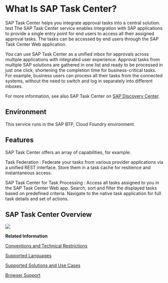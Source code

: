 <!-- loio9693186f1fe54cbe801085d6bdfe8287 -->

# What Is SAP Task Center?

 SAP Task Center helps you integrate approval tasks into a central solution. 
test
The SAP Task Center service enables integration with SAP applications to provide a single entry point for end users to access all their assigned approval tasks. The tasks can be accessed by end users through the SAP Task Center Web application.

You can use SAP Task Center as a unified inbox for approvals across multiple applications with integrated user experience. Approval tasks from multiple SAP solutions are gathered in one list and ready to be processed in just one click, shortening the completion time for business-critical tasks. For example, business users can process all their tasks from the connected systems, without the need to switch and log in separately into different inboxes.

For more information, see also SAP Task Center on [SAP Discovery Center](https://discovery-center.cloud.sap/serviceCatalog/sap-task-center?region=all).



## Environment

This service runs in the SAP BTP, Cloud Foundry environment.



## Features

SAP Task Center offers an array of capabilities, for example:

  Task Federation 
 :   Federate your tasks from various provider applications via a unified REST interface. Store them in a task cache for resilience and instantaneous access.

   SAP Task Center for Task Processing 
 :   Access all tasks assigned to you in the SAP Task Center Web app. Search, sort and filter the displayed tasks based on predefined criteria. Navigate to the native task application for full task details and set of actions.

 

## SAP Task Center Overview

![](images/Inbox_Overview_Graphic_efd3c8f.png)

**Related Information**  


[Conventions and Technical Restrictions](conventions-and-technical-restrictions-f0f13bf.md "These conventions and restrictions apply to the SAP Task Center.")

[Supported Languages](supported-languages-c66c693.md "")

[Supported Solutions and Use Cases](supported-solutions-and-use-cases-758209c.md "See the list of the supported solutions and use cases in SAP Task Center.")

[Browser Support](browser-support-d769477.md "")

